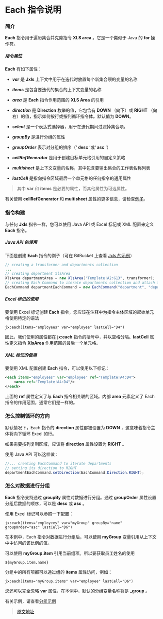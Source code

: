 # Each 指令说明

### 简介

**Each** 指令用于遍历集合并克隆指令 **XLS area** 。它是一个类似于 Java 的 **for** 操作符。

##### 指令属性

**Each** 有如下属性：

* _**var**_ 是 **Jxls** 上下文中用于在迭代时放置每个新集合项的变量的名称

* _**items**_ 是包含要迭代的集合的上下文变量的名称

* _**area**_ 是 **Each** 指令作用范围的 **XLS Area** 的引用

* _**direction**_ 是 **Direction** 枚举的值，它包含有 **DOWN** （向下）或 **RIGHT** （向右）的值，指示如何按行或按列循环指令体。默认值为 **DOWN**。

* _**select**_ 是一个表达式选择器，用于在迭代期间过滤掉集合项。

* _**groupBy**_ 是进行分组的属性

* _**groupOrder**_ 表示对分组的排序（‘ **desc** ’或‘ **asc** ’）

* _**cellRefGenerator**_ 是用于创建目标单元格引用的自定义策略

* _**multisheet**_ 是上下文变量的名称，其中包含要输出集合的工作表名称列表

* _**lastCell**_ 是指向指令区域最后一个单元格的任何指令的通用属性

> 其中 **var** 和 **items** 是必要的属性，而其他属性为可选属性。

有关使用 **cellRefGenerator** 和 **multisheet** 属性的更多信息，请检查[例子](http://jxls.sourceforge.net/reference/multi_sheets.html)。

### 指令构建

与任何 **Jxls** 指令一样，您可以使用 Java API 或 Excel 标记或 XML 配置来定义 **Each** 指令。

##### Java API 的使用

下面是创建 **Each** 指令的例子（可在 BitBucket 上查看 [Jxls 的示例](https://bitbucket.org/leonate/jxls-demo)）

```java
// creating a transformer and departments collection
...
// creating department XlsArea
XlsArea departmentArea = new XlsArea("Template!A2:G13", transformer);
// creating Each Command to iterate departments collection and attach to it "departmentArea"
EachCommand departmentEachCommand = new EachCommand("department", "departments", departmentArea);
```

##### Excel 标记的使用

要使用 Excel 标记创建 **Each** 指令，您应该在注释中为指令主体区域的起始单元格使用特定的语法

```text
jx:each(items="employees" var="employee" lastCell="D4")
```

因此，我们使用的属性都在 **jx:each** 指令的括号中，并以空格分隔。**lastCell** 属性定义指令 **XlsArea** 作用范围的最后一个单元格。

##### XML 标记的使用

要使用 XML 配置创建 **Each** 指令，可以使用以下标记：

```xml
<each items="employees" var="employee" ref="Template!A4:D4">
    <area ref="Template!A4:D4"/>
</each>
```

上面的 **ref** 属性定义了与 **Each** 指令相关联的区域。内部 **area** 元素定义了 Each 指令的作用范围。通常它们是一样的。

### 怎么控制循环的方向

默认情况下，Each 指令的 **direction** 属性都被设置为 **DOWN** ，这意味着指令主体将向下循环 Excel 的行。

如果需要按列复制区域，应该将 **direction** 属性设置为 **RIGHT** 。

使用 Java API 可以这样做：

```java
//... creating EachCommand to iterate departments
// setting its direction to RIGHT
departmentEachCommand.setDirection(EachCommand.Direction.RIGHT);
```

### 怎么对数据进行分组

**Each** 指令支持通过 **groupBy** 属性对数据进行分组。通过 **groupOrder** 属性设置分组后数据的顺序，可以是 **desc** 或 **asc** 。

使用 Excel 标记可以参照一下配置：

```text
jx:each(items="employees" var="myGroup" groupBy="name" groupOrder="asc" lastCell="D6")
```

在本例中，Each 指令对数据进行分组后，可以使用 **myGroup** 变量引用从上下文中中访问的该比例的值。

可以使用 **myGroup.item** 引用当前组项。所以要获取员工姓名的使用

```text
${myGroup.item.name}
```

分组中的所有项都可以通过组的 **items** 属性访问，例如：

```text
jx:each(items="myGroup.items" var="employee" lastCell="D6")
```

您还可以完全忽略 **var** 属性，在本例中，默认的分组变量名称将是 **_group** 。

有关示例，请查看[分组示例](http://jxls.sourceforge.net/samples/grouping_example.html)

> [原文地址](http://jxls.sourceforge.net/reference/each_command.html)
